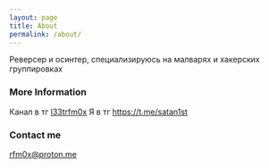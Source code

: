 ```yaml
---
layout: page
title: About
permalink: /about/
---
```


Реверсер и осинтер, специализируюсь на малварях и хакерских группировках

### More Information

Канал в тг [l33trfm0x](https://t.me/+xfJCwAGSwAcyOWMy)
Я в тг https://t.me/satan1st

### Contact me

[rfm0x@proton.me](mailto:rfm0x@proton.me)
